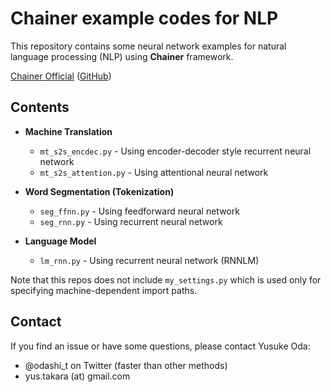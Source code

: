 Chainer example codes for NLP
=============================

This repository contains some neural network examples
for natural language processing (NLP)
using **Chainer** framework.

[Chainer Official](http://chainer.org/ "Chainer official") ([GitHub](https://github.com/pfnet/chainer "Github"))

Contents
--------

* **Machine Translation**
    * `mt_s2s_encdec.py` - Using encoder-decoder style recurrent neural network
    * `mt_s2s_attention.py` - Using attentional neural network

* **Word Segmentation (Tokenization)**
    * `seg_ffnn.py` - Using feedforward neural network
    * `seg_rnn.py` - Using recurrent neural network

* **Language Model**
    * `lm_rnn.py` - Using recurrent neural network (RNNLM)

Note that this repos does not include `my_settings.py`
which is used only for specifying machine-dependent import paths.

Contact
-------

If you find an issue or have some questions, please contact Yusuke Oda:
* @odashi_t on Twitter (faster than other methods)
* yus.takara (at) gmail.com

